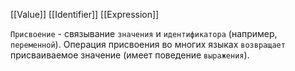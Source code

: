 [[Value]]
[[Identifier]]
[[Expression]]

`Присвоение` - связывание `значения` и `идентификатора` (например, `переменной`). Операция присвоения во многих языках `возвращает` присваиваемое значение (имеет поведение `выражения`).